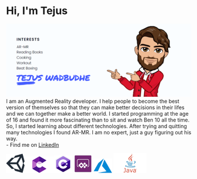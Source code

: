 # Hi, I'm Tejus 

<img src="https://github.com/TejusWadbudhe/TejusWadbudhe/blob/master/HeaderPic.png">
I am an Augmented Reality developer. I help people to become the best version of themselves so that they can make better decisions in their lifes and we can together make a better world. I started programming at the age of 16 and found it more fascinating than to sit and watch Ben 10 all the time. So, I started learning about different technologies. After trying and quitting many technologies I found AR-MR. I am no expert, just a guy figuring out his way.

<br/>
- Find me on <a href="https://www.linkedin.com/in/tejusw/">LinkedIn</a>
<br/>

<img src="https://github.com/TejusWadbudhe/TejusWadbudhe/blob/master/unity.png" width="50"><img src="https://github.com/TejusWadbudhe/TejusWadbudhe/blob/master/arcore.jpg" width="80"><img src="https://github.com/TejusWadbudhe/TejusWadbudhe/blob/master/c-logo-icon-18.png" width="50"> <img src="https://github.com/TejusWadbudhe/TejusWadbudhe/blob/master/powerapps.png" width="50">  <img src="https://github.com/TejusWadbudhe/TejusWadbudhe/blob/master/azure.png" width="50"> <img src="https://github.com/TejusWadbudhe/TejusWadbudhe/blob/master/java.jpeg" width="90">
